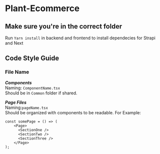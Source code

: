# Plant-Ecommerce

## Make sure you're in the correct folder

Run `Yarn install` in backend and frontend to install dependecies for Strapi and Next

## Code Style Guide

### File Name
***Components***\
Naming: `ComponentName.tsx`\
Should be in `Common` folder if shared.

***Page Files***\
Naming:`pageName.tsx`\
Should be organized with components to be readable. For Example: 
```
const somePage = () => (
    <Page>
      <SectionOne />
      <SectionTwo />
      <SectionThree />
    </Page>
);
```

    

